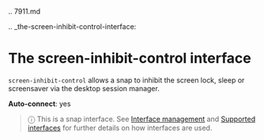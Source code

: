 .. 7911.md

.. _the-screen-inhibit-control-interface:

# The screen-inhibit-control interface

`screen-inhibit-control` allows a snap to inhibit the screen lock, sleep or screensaver via the desktop session manager.

**Auto-connect**: yes

> ⓘ  This is a snap interface. See [Interface management](interface-management.md) and [Supported interfaces](supported-interfaces.md) for further details on how interfaces are used.